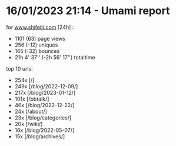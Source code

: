 # 16/01/2023 21:14 - Umami report
for www.shifeiti.com [24h] :

 - 1101 (63) page views
 - 256 (-12) uniques
 - 165 (-32) bounces
 - 21h 4' 37'' (-2h 56' 17'') totaltime


top 10 urls:
 - 254x [/]
 - 249x [/blog/2022-12-09/]
 - 217x [/blog/2023-01-12/]
 - 101x [/bbtalk/]
 - 46x [/blog/2022-12-22/]
 - 24x [/about/]
 - 23x [/blog/categories/]
 - 20x [/wiki/]
 - 16x [/blog/2022-05-07/]
 - 15x [/blog/archives/]


